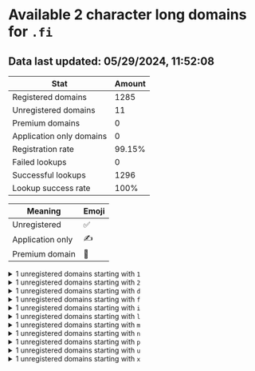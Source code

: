 # Available 2 character long domains for `.fi`

## Data last updated: 05/29/2024, 11:52:08

|Stat|Amount|
|--|--|
|Registered domains|1285|
|Unregistered domains|11|
|Premium domains|0|
|Application only domains|0|
|Registration rate|99.15%|
|Failed lookups|0|
|Successful lookups|1296|
|Lookup success rate|100%|


|Meaning|Emoji|
|--|--|
|Unregistered|:white_check_mark:|
|Application only|:writing_hand:|
|Premium domain|:gem:|

<details>
<summary>1 unregistered domains starting with <bold><code>1</code></bold></summary>

|Type|Domain|
|--|--|
|:white_check_mark:|`1k.fi`|
</details>
<details>
<summary>1 unregistered domains starting with <bold><code>2</code></bold></summary>

|Type|Domain|
|--|--|
|:white_check_mark:|`2r.fi`|
</details>
<details>
<summary>1 unregistered domains starting with <bold><code>d</code></bold></summary>

|Type|Domain|
|--|--|
|:white_check_mark:|`dx.fi`|
</details>
<details>
<summary>1 unregistered domains starting with <bold><code>f</code></bold></summary>

|Type|Domain|
|--|--|
|:white_check_mark:|`f9.fi`|
</details>
<details>
<summary>1 unregistered domains starting with <bold><code>i</code></bold></summary>

|Type|Domain|
|--|--|
|:white_check_mark:|`i5.fi`|
</details>
<details>
<summary>1 unregistered domains starting with <bold><code>l</code></bold></summary>

|Type|Domain|
|--|--|
|:white_check_mark:|`lg.fi`|
</details>
<details>
<summary>1 unregistered domains starting with <bold><code>m</code></bold></summary>

|Type|Domain|
|--|--|
|:white_check_mark:|`me.fi`|
</details>
<details>
<summary>1 unregistered domains starting with <bold><code>n</code></bold></summary>

|Type|Domain|
|--|--|
|:white_check_mark:|`nj.fi`|
</details>
<details>
<summary>1 unregistered domains starting with <bold><code>p</code></bold></summary>

|Type|Domain|
|--|--|
|:white_check_mark:|`p6.fi`|
</details>
<details>
<summary>1 unregistered domains starting with <bold><code>u</code></bold></summary>

|Type|Domain|
|--|--|
|:white_check_mark:|`up.fi`|
</details>
<details>
<summary>1 unregistered domains starting with <bold><code>x</code></bold></summary>

|Type|Domain|
|--|--|
|:white_check_mark:|`xc.fi`|
</details>